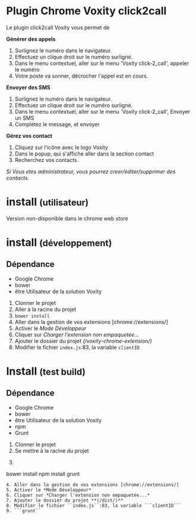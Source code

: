 # Plugin Chrome Voxity click2call

Le plugin click2call Voxity vous permet de

**Générer des appels** 

1. Surlignez le numéro dans le navigateur.
2. Effectuez un clique droit sur le numéro surligné.
3. Dans le menu contextuel, aller sur le menu 'Voxity click-2_call', appeler le numéro
4. Votre poste va sonner, décrocher l'appel est en cours.

**Envoyer des SMS**

1. Surlignez le numéro dans le navigateur.
2. Effectuez un clique droit sur le numéro surligné.
3. Dans le menu contextuel, aller sur le menu 'Voxity click-2_call', Envoyer un SMS
4. Complétez le message, et envoyer

**Gérez vos contact**

1. Cliquez sur l'icône avec le logo Voxity
2. Dans le popup, qui s'affiche aller dans la section contact
3. Recherchez vos contacts.

*Si Vous etes administrateur, vous pourrez creer/éditer/supprimer des contacts.*


# install <small>(utilisateur)</small>
Version non-disponible dans le chrome web store

<!-- 1. Aller dans le [Chrome Web Store](https://chrome.google.com/webstore/detail/voxity-click-to-call/dclmglagehopkegbnobbpkdcbdoiijcg)
2. *(si le plugin ne s'affiche pas)* rechercher **Voxity Click-to-call**
3. Cliquer sur **Ajouter à Chrome** -->

# install <small>(développement)</small>

## Dépendance 
* Google Chrome
* bower 
* être Utilisateur de la solution Voxity

1. Clonner le projet 
2. Aller à la racine du projet
3. ```bower install```
4. Aller dans la gestion de vos extensions [chrome://extensions/]
5. Activer le *Mode Développeur*
6. Cliquer sur *Charger l'extension non empaquetée...*
7. Ajouter le dossier du projet *(/voxity-chrome-extension/)*
8. Modifier le fichier ``index.js``:83, la variable ```clientID```

# Install <small>(test build)</small>
## Dépendance 

* Google Chrome
* bower 
* être Utilisateur de la solution Voxity
* npm
* Grunt

1. Clonner le projet 
2. Se mettre à la racine du projet
3. ```
bower install
npm install
grunt
```
4. Aller dans la gestion de vos extensions [chrome://extensions/]
5. Activer le *Mode Développeur*
6. Cliquer sur *Charger l'extension non empaquetée...*
7. Ajouter le dossier du projet **(/dist/)**
8. Modifier le fichier ``index.js``:83, la variable ```clientID```
9. ```grunt``